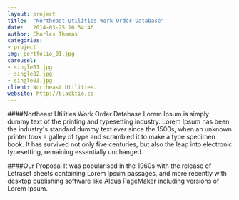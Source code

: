 ```yaml
---
layout: project
title:  "Northeast Utilities Work Order Database"
date:   2014-03-25 16:54:46
author: Charles Thomas
categories:
- project
img: portfolio_01.jpg
carousel:
- single01.jpg
- single02.jpg
- single03.jpg
client: Northeast Utilities.
website: http://blacktie.co
---
```

####Northeast Utilities Work Order Database
Lorem Ipsum is simply dummy text of the printing and typesetting industry. Lorem Ipsum has been the industry's standard dummy text ever since the 1500s, when an unknown printer took a galley of type and scrambled it to make a type specimen book. It has survived not only five centuries, but also the leap into electronic typesetting, remaining essentially unchanged.

####Our Proposal
It was popularised in the 1960s with the release of Letraset sheets containing Lorem Ipsum passages, and more recently with desktop publishing software like Aldus PageMaker including versions of Lorem Ipsum.
